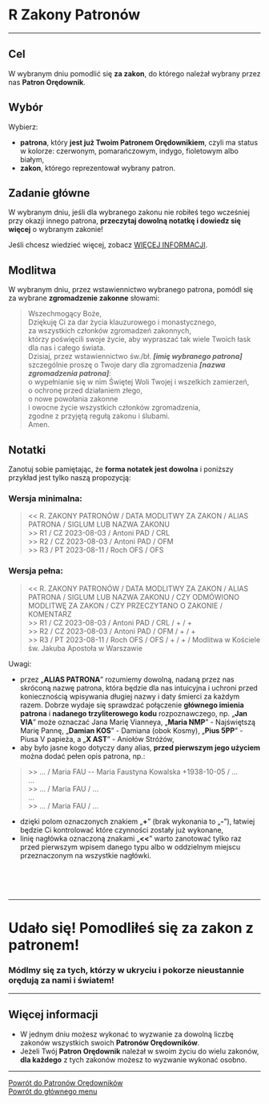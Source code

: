 # <span class="status status-list"><span class="status status-list">R</span> Zakony Patronów</span>
---
## Cel
W <span class="selected-day-info">wybranym dniu</span> pomodlić się **za zakon**, do którego należał wybrany przez nas **Patron Orędownik**.
## Wybór
Wybierz:
- **patrona**, który **jest już Twoim Patronem Orędownikiem**, czyli ma status w kolorze: <span class="status status-red">czerwonym</span>, <span class="status status-orange">pomarańczowym</span>, <span class="status status-indigo">indygo</span>, <span class="status status-violet">fioletowym</span> albo <span class="status status-white">białym</span>,
- **zakon**, którego reprezentował wybrany patron.
## Zadanie główne
W <span class="selected-day-info">wybranym dniu</span>, jeśli dla wybranego zakonu nie robiłeś tego wcześniej przy okazji innego patrona, **przeczytaj dowolną notatkę i dowiedz się więcej** o wybranym zakonie!

Jeśli chcesz wiedzieć więcej, zobacz [WIĘCEJ INFORMACJI](#zakony-patronow-wiecej-informacji).
## Modlitwa
W <span class="selected-day-info">wybranym dniu</span>, przez wstawiennictwo wybranego patrona, pomódl się za wybrane **zgromadzenie zakonne** słowami:
> Wszechmogący Boże,  
> Dziękuję Ci za dar życia klauzurowego i monastycznego,  
> za wszystkich członków zgromadzeń zakonnych,  
> którzy poświęcili swoje życie, aby wypraszać tak wiele Twoich łask dla nas i całego świata.  
> Dzisiaj, przez wstawiennictwo św./bł. **_[imię wybranego patrona]_**  
> szczególnie proszę o Twoje dary dla zgromadzenia **_[nazwa zgromadzenia patrona]_**:  
> o wypełnianie się w nim Świętej Woli Twojej i wszelkich zamierzeń,  
> o ochronę przed działaniem złego,  
> o nowe powołania zakonne  
> i owocne życie wszystkich członków zgromadzenia,  
> zgodne z przyjętą regułą zakonu i ślubami.  
> Amen.
## Notatki
Zanotuj sobie pamiętając, że **forma notatek jest dowolna** i poniższy przykład jest tylko naszą propozycją:
### Wersja minimalna:
> \<\< R. ZAKONY PATRONÓW / DATA MODLITWY ZA ZAKON / ALIAS PATRONA / SIGLUM LUB NAZWA ZAKONU  
> \>\> R1 / CZ 2023-08-03 / Antoni PAD / CRL  
> \>\> R2 / CZ 2023-08-03 / Antoni PAD / OFM  
> \>\> R3 / PT 2023-08-11 / Roch OFS / OFS
### Wersja pełna:
> \<\< R. ZAKONY PATRONÓW / DATA MODLITWY ZA ZAKON / ALIAS PATRONA / SIGLUM LUB NAZWA ZAKONU / CZY ODMÓWIONO MODLITWĘ ZA ZAKON / CZY PRZECZYTANO O ZAKONIE / KOMENTARZ  
> \>\> R1 / CZ 2023-08-03 / Antoni PAD / CRL / + / +  
> \>\> R2 / CZ 2023-08-03 / Antoni PAD / OFM / + / +  
> \>\> R3 / PT 2023-08-11 / Roch OFS / OFS / + / + / Modlitwa w Kościele św. Jakuba Apostoła w Warszawie

Uwagi:
- przez „**ALIAS PATRONA**” rozumiemy dowolną, nadaną przez nas skróconą nazwę patrona, która będzie dla nas intuicyjna i uchroni przed koniecznością wpisywania długiej nazwy i daty śmierci za każdym razem. Dobrze wydaje się sprawdzać połączenie **głównego imienia patrona** i **nadanego trzyliterowego kodu** rozpoznawczego, np. „**Jan VIA**” może oznaczać Jana Marię Vianneya, „**Maria NMP**” - Najświętszą Marię Pannę, „**Damian KOS**” - Damiana (obok Kosmy), „**Pius 5PP**” - Piusa V papieża, a „**X AST**” - Aniołów Stróżów,
- aby było jasne kogo dotyczy dany alias, **przed pierwszym jego użyciem** można dodać pełen opis patrona, np.:
> \>\> ... / Maria FAU -- Maria Faustyna Kowalska +1938-10-05 / ...  
> ...  
> \>\> ... / Maria FAU / ...  
> ...  
> \>\> ... / Maria FAU / ...
- dzięki polom oznaczonych znakiem „**+**” (brak wykonania to „**-**”), łatwiej będzie Ci kontrolować które czynności zostały już wykonane,
- linię nagłówka oznaczoną znakami „**<<**” warto zanotować tylko raz przed pierwszym wpisem danego typu albo w oddzielnym miejscu przeznaczonym na wszystkie nagłówki.
<br />
<br />
<br />

---
# Udało się! Pomodliłeś się za zakon z patronem!
### Módlmy się za tych, którzy w ukryciu i pokorze nieustannie orędują za nami i światem!
---

## <span id="zakony-patronow-wiecej-informacji">Więcej informacji</span>
- W jednym dniu możesz wykonać to wyzwanie za dowolną liczbę zakonów wszystkich swoich **Patronów Orędowników**.
- Jeżeli Twój **Patron Orędownik** należał w swoim życiu do wielu zakonów, **dla każdego** z tych zakonów możesz to wyzwanie wykonać osobno.

---
[Powrót do Patronów Orędowników](patroni_oredownicy.md)  
[Powrót do głównego menu](index.md)
